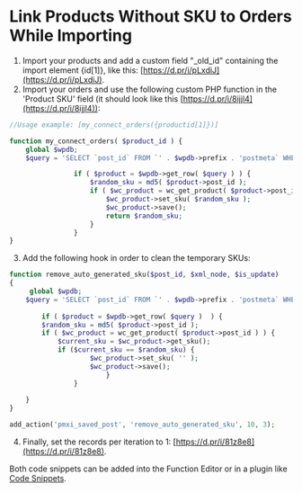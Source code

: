 # Link Products Without SKU to Orders While Importing

1. Import your products and add a custom field "_old_id" containing the import element {id[1]}, like this: [https://d.pr/i/pLxdiJ](https://d.pr/i/pLxdiJ).
2. Import your orders and use the following custom PHP function in the 'Product SKU' field (it should look like this [https://d.pr/i/8ijjl4](https://d.pr/i/8ijjl4)):
```php
//Usage example: [my_connect_orders({productid[1]})]

function my_connect_orders( $product_id ) {
    global $wpdb;
    $query = 'SELECT `post_id` FROM `' . $wpdb->prefix . 'postmeta` WHERE `meta_key` = "_old_id" AND `meta_value` = "' . $product_id . '"';

				if ( $product = $wpdb->get_row( $query ) ) {
					$random_sku = md5( $product->post_id );
					if ( $wc_product = wc_get_product( $product->post_id ) ) {
						$wc_product->set_sku( $random_sku );
						$wc_product->save();
						return $random_sku;
					}
				}
}
```
3. Add the following hook in order to clean the temporary SKUs:
```php
function remove_auto_generated_sku($post_id, $xml_node, $is_update)
{
     global $wpdb;
    $query = 'SELECT `post_id` FROM `' . $wpdb->prefix . 'postmeta` WHERE `meta_key` = "_old_id" AND `meta_value` = "' . $xml_node->productid . '"';
	
		if ( $product = $wpdb->get_row( $query )  ) {
        $random_sku = md5( $product->post_id );
		if ( $wc_product = wc_get_product( $product->post_id ) ) {
			$current_sku = $wc_product->get_sku();
			if ($current_sku == $random_sku) {
            		$wc_product->set_sku( '' );
            		$wc_product->save();
						}
				}
        
    }	
}

add_action('pmxi_saved_post', 'remove_auto_generated_sku', 10, 3);
```
4. Finally, set the records per iteration to 1: [https://d.pr/i/81z8e8](https://d.pr/i/81z8e8).

Both code snippets can be added into the Function Editor or in a plugin like [Code Snippets](https://wordpress.org/plugins/code-snippets/).
